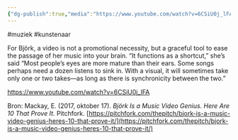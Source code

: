 ```yaml
---
{"dg-publish":true,"media":"https://www.youtube.com/watch?v=6CSiU0j_lFA","permalink":"/kunstenaars/bjork/","dgPassFrontmatter":true}
---
```


#muziek #kunstenaar


For Björk, a video is not a promotional necessity, but a graceful tool to ease the passage of her music into your brain. “It functions as a shortcut,” she’s said “Most people’s eyes are more mature than their ears. Some songs perhaps need a dozen listens to sink in. With a visual, it will sometimes take only one or two takes—as long as there is synchronicity between the two.”

https://www.youtube.com/watch?v=6CSiU0j_lFA



Bron: Mackay, E. (2017, oktober 17). _Björk Is a Music Video Genius. Here Are 10 That Prove It._ Pitchfork. [https://pitchfork.com/thepitch/bjork-is-a-music-video-genius-heres-10-that-prove-it/](https://pitchfork.com/thepitch/bjork-is-a-music-video-genius-heres-10-that-prove-it/)